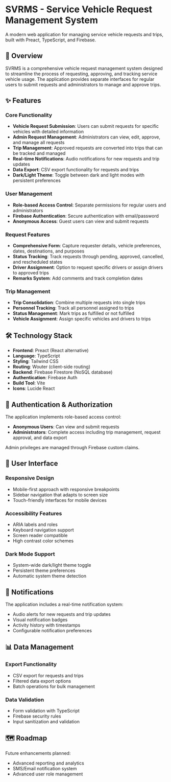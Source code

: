 # SVRMS - Service Vehicle Request Management System

A modern web application for managing service vehicle requests and trips, built with Preact, TypeScript, and Firebase.

## 🚀 Overview

SVRMS is a comprehensive vehicle request management system designed to streamline the process of requesting, approving, and tracking service vehicle usage. The application provides separate interfaces for regular users to submit requests and administrators to manage and approve trips.

## ✨ Features

### Core Functionality
- **Vehicle Request Submission**: Users can submit requests for specific vehicles with detailed information
- **Admin Request Management**: Administrators can view, edit, approve, and manage all requests
- **Trip Management**: Approved requests are converted into trips that can be tracked and managed
- **Real-time Notifications**: Audio notifications for new requests and trip updates
- **Data Export**: CSV export functionality for requests and trips
- **Dark/Light Theme**: Toggle between dark and light modes with persistent preferences

### User Management
- **Role-based Access Control**: Separate permissions for regular users and administrators
- **Firebase Authentication**: Secure authentication with email/password
- **Anonymous Access**: Guest users can view and submit requests

### Request Features
- **Comprehensive Form**: Capture requester details, vehicle preferences, dates, destinations, and purposes
- **Status Tracking**: Track requests through pending, approved, cancelled, and rescheduled states
- **Driver Assignment**: Option to request specific drivers or assign drivers to approved trips
- **Remarks System**: Add comments and track completion dates

### Trip Management
- **Trip Consolidation**: Combine multiple requests into single trips
- **Personnel Tracking**: Track all personnel assigned to trips
- **Status Management**: Mark trips as fulfilled or not fulfilled
- **Vehicle Assignment**: Assign specific vehicles and drivers to trips

## 🛠️ Technology Stack

- **Frontend**: Preact (React alternative)
- **Language**: TypeScript
- **Styling**: Tailwind CSS
- **Routing**: Wouter (client-side routing)
- **Backend**: Firebase Firestore (NoSQL database)
- **Authentication**: Firebase Auth
- **Build Tool**: Vite
- **Icons**: Lucide React

## 🔐 Authentication & Authorization

The application implements role-based access control:

- **Anonymous Users**: Can view and submit requests
- **Administrators**: Complete access including trip management, request approval, and data export

Admin privileges are managed through Firebase custom claims.

## 📱 User Interface

### Responsive Design
- Mobile-first approach with responsive breakpoints
- Sidebar navigation that adapts to screen size
- Touch-friendly interfaces for mobile devices

### Accessibility Features
- ARIA labels and roles
- Keyboard navigation support
- Screen reader compatible
- High contrast color schemes

### Dark Mode Support
- System-wide dark/light theme toggle
- Persistent theme preferences
- Automatic system theme detection

## 🔔 Notifications

The application includes a real-time notification system:
- Audio alerts for new requests and trip updates
- Visual notification badges
- Activity history with timestamps
- Configurable notification preferences

## 📊 Data Management

### Export Functionality
- CSV export for requests and trips
- Filtered data export options
- Batch operations for bulk management

### Data Validation
- Form validation with TypeScript
- Firebase security rules
- Input sanitization and validation


## 🗺️ Roadmap

Future enhancements planned:
- Advanced reporting and analytics
- SMS/Email notification system
- Advanced user role management
